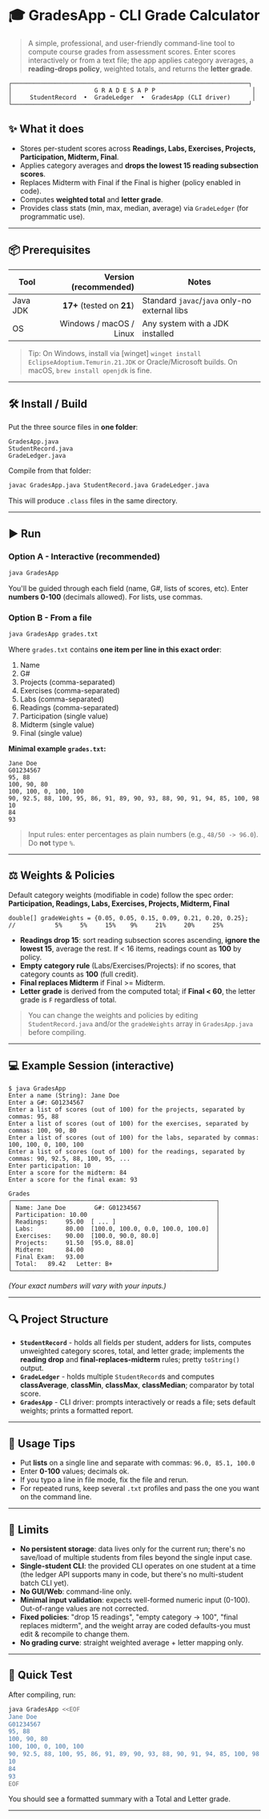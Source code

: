 # 🎓 GradesApp - CLI Grade Calculator

> A simple, professional, and user-friendly command-line tool to compute course grades from assessment scores. Enter scores interactively or from a text file; the app applies category averages, a **reading-drops policy**, weighted totals, and returns the **letter grade**.

```
┌──────────────────────────────────────────────────────────────────┐
│                       G R A D E S A P P                           │
│     StudentRecord  •  GradeLedger  •  GradesApp (CLI driver)      │
└──────────────────────────────────────────────────────────────────┘
```

## ✨ What it does
- Stores per-student scores across **Readings, Labs, Exercises, Projects, Participation, Midterm, Final**.
- Applies category averages and **drops the lowest 15 reading subsection scores**.
- Replaces Midterm with Final if the Final is higher (policy enabled in code).
- Computes **weighted total** and **letter grade**.
- Provides class stats (min, max, median, average) via `GradeLedger` (for programmatic use).

---

## 📦 Prerequisites

| Tool | Version (recommended) | Notes |
|---|---:|---|
| Java JDK | **17+** (tested on **21**) | Standard `javac`/`java` only-no external libs |
| OS | Windows / macOS / Linux | Any system with a JDK installed |

> Tip: On Windows, install via [winget] `winget install EclipseAdoptium.Temurin.21.JDK` or Oracle/Microsoft builds. On macOS, `brew install openjdk` is fine.

---

## 🛠️ Install / Build

Put the three source files in **one folder**:
```
GradesApp.java
StudentRecord.java
GradeLedger.java
```

Compile from that folder:
```bash
javac GradesApp.java StudentRecord.java GradeLedger.java
```

This will produce `.class` files in the same directory.

---

## ▶️ Run

### Option A - Interactive (recommended)
```bash
java GradesApp
```
You'll be guided through each field (name, G#, lists of scores, etc). Enter **numbers 0-100** (decimals allowed). For lists, use commas.

### Option B - From a file
```bash
java GradesApp grades.txt
```
Where `grades.txt` contains **one item per line in this exact order**:

1) Name  
2) G#  
3) Projects (comma-separated)  
4) Exercises (comma-separated)  
5) Labs (comma-separated)  
6) Readings (comma-separated)  
7) Participation (single value)  
8) Midterm (single value)  
9) Final (single value)

**Minimal example `grades.txt`:**
```
Jane Doe
G01234567
95, 88
100, 90, 80
100, 100, 0, 100, 100
90, 92.5, 88, 100, 95, 86, 91, 89, 90, 93, 88, 90, 91, 94, 85, 100, 98
10
84
93
```

> Input rules: enter percentages as plain numbers (e.g., `48/50 -> 96.0`). Do **not** type `%`.

---

## ⚖️ Weights & Policies

Default category weights (modifiable in code) follow the spec order:  
**Participation, Readings, Labs, Exercises, Projects, Midterm, Final**

```
double[] gradeWeights = {0.05, 0.05, 0.15, 0.09, 0.21, 0.20, 0.25};
//           5%     5%     15%    9%     21%     20%     25%
```

- **Readings drop 15**: sort reading subsection scores ascending, **ignore the lowest 15**, average the rest. If < 16 items, readings count as **100** by policy.
- **Empty category rule** (Labs/Exercises/Projects): if no scores, that category counts as **100** (full credit).
- **Final replaces Midterm** if Final >= Midterm.
- **Letter grade** is derived from the computed total; if **Final < 60**, the letter grade is `F` regardless of total.

> You can change the weights and policies by editing `StudentRecord.java` and/or the `gradeWeights` array in `GradesApp.java` before compiling.

---

## 💻 Example Session (interactive)

```
$ java GradesApp
Enter a name (String): Jane Doe
Enter a G#: G01234567
Enter a list of scores (out of 100) for the projects, separated by commas: 95, 88
Enter a list of scores (out of 100) for the exercises, separated by commas: 100, 90, 80
Enter a list of scores (out of 100) for the labs, separated by commas: 100, 100, 0, 100, 100
Enter a list of scores (out of 100) for the readings, separated by commas: 90, 92.5, 88, 100, 95, ...
Enter participation: 10
Enter a score for the midterm: 84
Enter a score for the final exam: 93

Grades
┌─────────────────────────────────────────────────────────┐
│ Name: Jane Doe        G#: G01234567                     │
│ Participation: 10.00                                    │
│ Readings:     95.00  [ ... ]                            │
│ Labs:         80.00  [100.0, 100.0, 0.0, 100.0, 100.0]  │
│ Exercises:    90.00  [100.0, 90.0, 80.0]                │
│ Projects:     91.50  [95.0, 88.0]                       │
│ Midterm:      84.00                                     │
│ Final Exam:   93.00                                     │
│ Total:   89.42   Letter: B+                             │
└─────────────────────────────────────────────────────────┘
```

*(Your exact numbers will vary with your inputs.)*

---

## 🔍 Project Structure

- **`StudentRecord`** - holds all fields per student, adders for lists, computes unweighted category scores, total, and letter grade; implements the **reading drop** and **final-replaces-midterm** rules; pretty `toString()` output.
- **`GradeLedger`** - holds multiple `StudentRecord`s and computes **classAverage**, **classMin**, **classMax**, **classMedian**; comparator by total score.
- **`GradesApp`** - CLI driver: prompts interactively or reads a file; sets default weights; prints a formatted report.

---

## 🧭 Usage Tips

- Put **lists** on a single line and separate with commas: `96.0, 85.1, 100.0`  
- Enter **0-100** values; decimals ok.  
- If you typo a line in file mode, fix the file and rerun.
- For repeated runs, keep several `.txt` profiles and pass the one you want on the command line.

---

## 🚧 Limits

- **No persistent storage**: data lives only for the current run; there's no save/load of multiple students from files beyond the single input case.
- **Single-student CLI**: the provided CLI operates on one student at a time (the ledger API supports many in code, but there's no multi-student batch CLI yet).
- **No GUI/Web**: command-line only.
- **Minimal input validation**: expects well-formed numeric input (0-100). Out-of-range values are not corrected.
- **Fixed policies**: "drop 15 readings", "empty category -> 100", "final replaces midterm", and the weight array are coded defaults-you must edit & recompile to change them.
- **No grading curve**: straight weighted average + letter mapping only.

---

## 🧪 Quick Test

After compiling, run:
```bash
java GradesApp <<EOF
Jane Doe
G01234567
95, 88
100, 90, 80
100, 100, 0, 100, 100
90, 92.5, 88, 100, 95, 86, 91, 89, 90, 93, 88, 90, 91, 94, 85, 100, 98
10
84
93
EOF
```

You should see a formatted summary with a Total and Letter grade.

---
